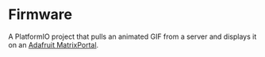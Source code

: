# Firmware

A PlatformIO project that pulls an animated GIF from a server and displays it on an [Adafruit MatrixPortal](https://www.adafruit.com/product/5778).
